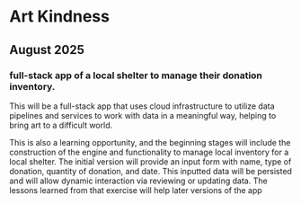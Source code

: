 # Art Kindness
## August 2025
### full-stack app of a local shelter to manage their donation inventory.

This will be a full-stack app that uses cloud infrastructure to utilize data pipelines and services to work with data in a meaningful way, helping to bring art to a difficult world.

This is also a learning opportunity, and the beginning stages will include the construction of the engine and functionality to manage local inventory for a local shelter. The initial version will provide an input form with name, type of donation, quantity of donation, and date. This inputted data will be persisted and will allow dynamic interaction via reviewing or updating data. The lessons learned from that exercise will help later versions of the app 
